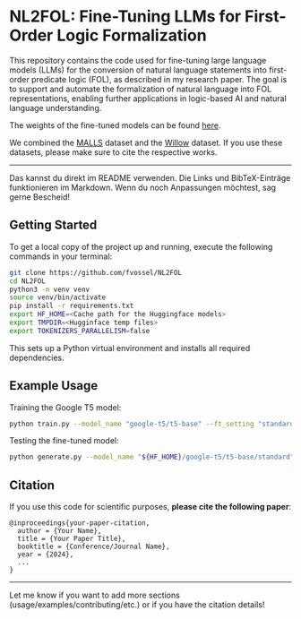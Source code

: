 # NL2FOL: Fine-Tuning LLMs for First-Order Logic Formalization
This repository contains the code used for fine-tuning large language models (LLMs) for the conversion of natural language statements into first-order predicate logic (FOL), as described in my research paper. The goal is to support and automate the formalization of natural language into FOL representations, enabling further applications in logic-based AI and natural language understanding.

The weights of the fine-tuned models can be found [here](https://huggingface.co/collections/fvossel/nl-to-fol-685464200cad67e2cd5b0e73).

We combined the [MALLS](https://arxiv.org/abs/2305.15541) dataset and the [Willow](https://open.metu.edu.tr/handle/11511/109445) dataset.
If you use these datasets, please make sure to cite the respective works.

---

Das kannst du direkt im README verwenden. Die Links und BibTeX-Einträge funktionieren im Markdown. Wenn du noch Anpassungen möchtest, sag gerne Bescheid!
## Getting Started

To get a local copy of the project up and running, execute the following commands in your terminal:

```bash
git clone https://github.com/fvossel/NL2FOL
cd NL2FOL
python3 -m venv venv
source venv/bin/activate
pip install -r requirements.txt
export HF_HOME=<Cache path for the Huggingface models>
export TMPDIR=<Hugginface temp files>
export TOKENIZERS_PARALLELISM=false
```

This sets up a Python virtual environment and installs all required dependencies.

## Example Usage
Training the Google T5 model:
```bash
python train.py --model_name "google-t5/t5-base" --ft_setting "standard"
```
Testing the fine-tuned model:
```bash
python generate.py --model_name "${HF_HOME}/google-t5/t5-base/standard" --generation_setting "standard" --batch_size=32
```


## Citation

If you use this code for scientific purposes, **please cite the following paper**:

```
@inproceedings{your-paper-citation,
  author = {Your Name},
  title = {Your Paper Title},
  booktitle = {Conference/Journal Name},
  year = {2024},
  ...
}
```

---

Let me know if you want to add more sections (usage/examples/contributing/etc.) or if you have the citation details!
